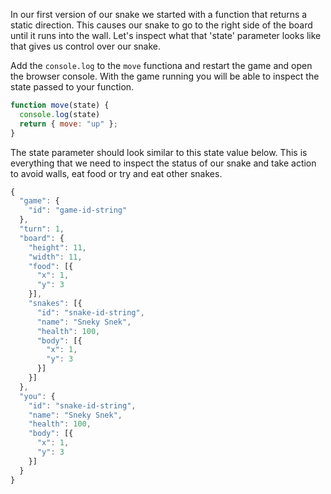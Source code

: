In our first version of our snake we started with a function that returns a
static direction. This causes our snake to go to the right side of the board
until it runs into the wall. Let's inspect what that 'state' parameter looks
like that gives us control over our snake.

Add the `console.log` to the `move` functiona and restart the game and open the
browser console. With the game running you will be able to inspect the state
passed to your function.

```javascript
function move(state) {
  console.log(state)
  return { move: "up" };
}
```

The state parameter should look similar to this state value below. This is
everything that we need to inspect the status of our snake and take action to
avoid walls, eat food or try and eat other snakes.

```javascript
{
  "game": {
    "id": "game-id-string"
  },
  "turn": 1,
  "board": {
    "height": 11,
    "width": 11,
    "food": [{
      "x": 1,
      "y": 3
    }],
    "snakes": [{
      "id": "snake-id-string",
      "name": "Sneky Snek",
      "health": 100,
      "body": [{
        "x": 1,
        "y": 3
      }]
    }]
  },
  "you": {
    "id": "snake-id-string",
    "name": "Sneky Snek",
    "health": 100,
    "body": [{
      "x": 1,
      "y": 3
    }]
  }
}
```

